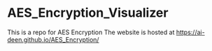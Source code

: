 # AES_Encryption_Visualizer

This is a repo for AES Encryption 
The website is hosted at https://ai-deen.github.io/AES_Encryption/
